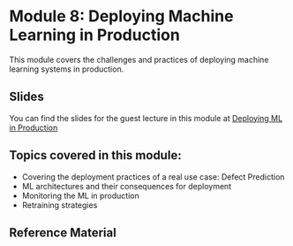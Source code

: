 # Module 8: Deploying Machine Learning in Production

This module covers the challenges and practices of deploying machine learning systems in production.

## Slides

You can find the slides for the guest lecture in this module at [Deploying ML in Production](10_deploying_slides.pdf)
## Topics covered in this module:

- Covering the deployment practices of a real use case: Defect Prediction
- ML architectures and their consequences for deployment 
- Monitoring the ML in production
- Retraining strategies 

## Reference Material

